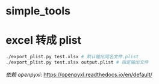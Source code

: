 # simple_tools

# excel 转成 plist 
```sh
./export_plist.py test.xlsx # 默认输出同名文件.plist
./export_plist.py test.xlsx output.plist # 指定输出文件
```
*依赖 openpyxl*: https://openpyxl.readthedocs.io/en/default/
